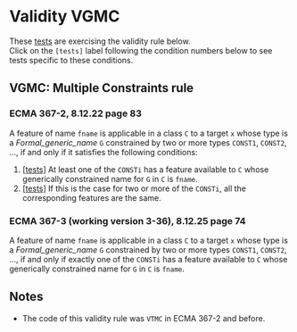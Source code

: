 # Validity VGMC

These [tests](.) are exercising the validity rule below.</br>
Click on the `[tests]` label following the condition numbers below to see tests specific to these conditions.

## VGMC: Multiple Constraints rule

### ECMA 367-2, 8.12.22 page 83

A feature of name `fname` is applicable in a class `C` to a target `x` whose type is a *Formal\_generic\_name* `G` constrained by two or more types `CONST1`, `CONST2`, ..., if and only if it satisfies the following conditions:

1. [\[tests\]](.) At least one of the `CONSTi` has a feature available to `C` whose generically constrained name for `G` in `C` is `fname`.
2. [\[tests\]](.) If this is the case for two or more of the `CONSTi`, all the corresponding features are the same.

### ECMA 367-3 (working version 3-36), 8.12.25 page 74

A feature of name `fname` is applicable in a class `C` to a target `x` whose type is a *Formal\_generic\_name* `G` constrained by two or more types `CONST1`, `CONST2`, ..., if and only if exactly one of the `CONSTi` has a feature available to `C` whose generically constrained name for `G` in `C` is `fname`.

## Notes

* The code of this validity rule was `VTMC` in ECMA 367-2 and before.
